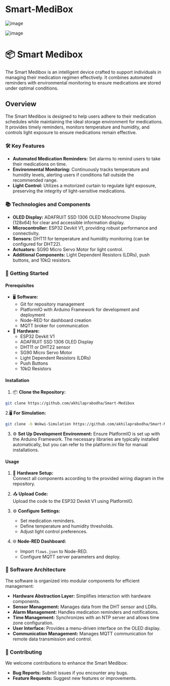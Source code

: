 # Smart-MediBox
![image](https://github.com/akhilaprabodha/Smart-MediBox/assets/107745538/677a3076-9149-44cb-8b4a-d6f568d02890)

![image](https://github.com/akhilaprabodha/Smart-MediBox/assets/107745538/5d9c97ac-233b-4463-9939-8ad4a4a5bc09)

# 📦 Smart Medibox

The Smart Medibox is an intelligent device crafted to support individuals in managing their medication regimen effectively. It combines automated reminders with environmental monitoring to ensure medications are stored under optimal conditions.

## Overview
The Smart Medibox is designed to help users adhere to their medication schedules while maintaining the ideal storage environment for medications. It provides timely reminders, monitors temperature and humidity, and controls light exposure to ensure medications remain effective.

### 🛠️ Key Features
- **Automated Medication Reminders:** Set alarms to remind users to take their medications on time.
- **Environmental Monitoring:** Continuously tracks temperature and humidity levels, alerting users if conditions fall outside the recommended range.
- **Light Control:** Utilizes a motorized curtain to regulate light exposure, preserving the integrity of light-sensitive medications.

### 📚 Technologies and Components
- **OLED Display:** ADAFRUIT SSD 1306 OLED Monochrome Display (128x64) for clear and accessible information display.
- **Microcontroller:** ESP32 Devkit V1, providing robust performance and connectivity.
- **Sensors:** DHT11 for temperature and humidity monitoring (can be configured for DHT22).
- **Actuators:** SG90 Micro Servo Motor for light control.
- **Additional Components:** Light Dependent Resistors (LDRs), push buttons, and 10kΩ resistors.

### 🚀 Getting Started

#### Prerequisites
- 🖥️ **Software:**
  - Git for repository management
  - PlatformIO with Arduino Framework for development and deployment
  - Node-RED for dashboard creation
  - MQTT broker for communication
- 🔩 **Hardware:**
  - ESP32 Devkit V1
  - ADAFRUIT SSD 1306 OLED Display
  - DHT11 or DHT22 sensor
  - SG90 Micro Servo Motor
  - Light Dependent Resistors (LDRs)
  - Push Buttons
  - 10kΩ Resistors

#### Installation
1. 📦 **Clone the Repository:**
```bash
git clone https://github.com/akhilaprabodha/Smart-Medibox
```

2.🖥️ **For Simulation:**
```bash
git clone -b Wokwi-Simulation https://github.com/akhilaprabodha/Smart-Medibox
```

3. ⚙️ **Set Up Development Environment:**
Ensure PlatformIO is set up with the Arduino Framework. The necessary libraries are typically installed automatically, but you can refer to the platform.ini file for manual installations.

#### Usage
1. 🔩 **Hardware Setup:**  
Connect all components according to the provided wiring diagram in the repository.

2. 📤 **Upload Code:**  
Upload the code to the ESP32 Devkit V1 using PlatformIO.

3. ⚙️ **Configure Settings:**
    - Set medication reminders.
    - Define temperature and humidity thresholds.
    - Adjust light control preferences.

4. 🌐 **Node-RED Dashboard:**
    - Import ```flows.json``` to Node-RED.
    - Configure MQTT server parameters and deploy.

### 🧩 Software Architecture
The software is organized into modular components for efficient management:

- **Hardware Abstraction Layer:** Simplifies interaction with hardware components.
- **Sensor Management:** Manages data from the DHT sensor and LDRs.
- **Alarm Management:** Handles medication reminders and notifications.
- **Time Management:** Synchronizes with an NTP server and allows time zone configuration.
- **User Interface:** Provides a menu-driven interface on the OLED display.
- **Communication Management:** Manages MQTT communication for remote data transmission and control.

### 🤝 Contributing
We welcome contributions to enhance the Smart Medibox:
- **Bug Reports:** Submit issues if you encounter any bugs.
- **Feature Requests:** Suggest new features or improvements.

